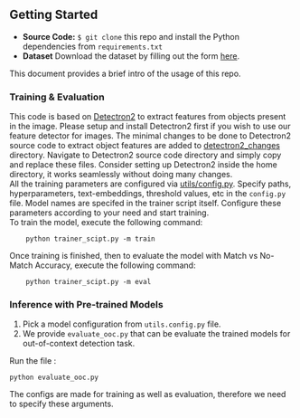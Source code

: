 ## Getting Started

- **Source Code:**   `$ git clone` this repo and install the Python dependencies from `requirements.txt`
- **Dataset** Download the dataset by filling out the
   form [here](https://docs.google.com/forms/d/10Nke6m8MvCxP7hoJQ_k-mtiejbXtE0RliX9w_8pooLQ/edit).

This document provides a brief intro of the usage of this repo.

### Training & Evaluation

This code is based on [Detectron2](https://github.com/facebookresearch/detectron2) to extract features from objects present in the image. Please setup and install Detectron2 first if you wish to use our feature detector for images. The minimal changes to be done to Detectron2 source code to extract object features are added to [detectron2_changes](https://github.com/shivangi-aneja/COSMOS/detectron2_changes/) directory. Navigate to Detectron2 source code directory and simply copy and replace these files. Consider setting up Detectron2 inside the home directory, it works seamlessly without doing many changes.                                 
All the training parameters are configured via [utils/config.py](https://github.com/shivangi-aneja/COSMOS/utils/config.py). Specify paths, hyperparameters, text-embeddings, threshold values, etc in the `config.py` file. Model names are specifed in the trainer script itself. Configure these parameters according to your need and start training.     
To train the model, execute the following command:
```
    python trainer_scipt.py -m train
```      


Once training is finished, then to evaluate the model with Match vs No-Match Accuracy, execute the following command:
``` 
    python trainer_scipt.py -m eval
```


### Inference with Pre-trained Models

1. Pick a model configuration from `utils.config.py` file.
2. We provide `evaluate_ooc.py` that can be evaluate the trained models for out-of-context detection task. 

Run the file :
```
python evaluate_ooc.py
```
The configs are made for training as well as evaluation, therefore we need to specify these arguments.
